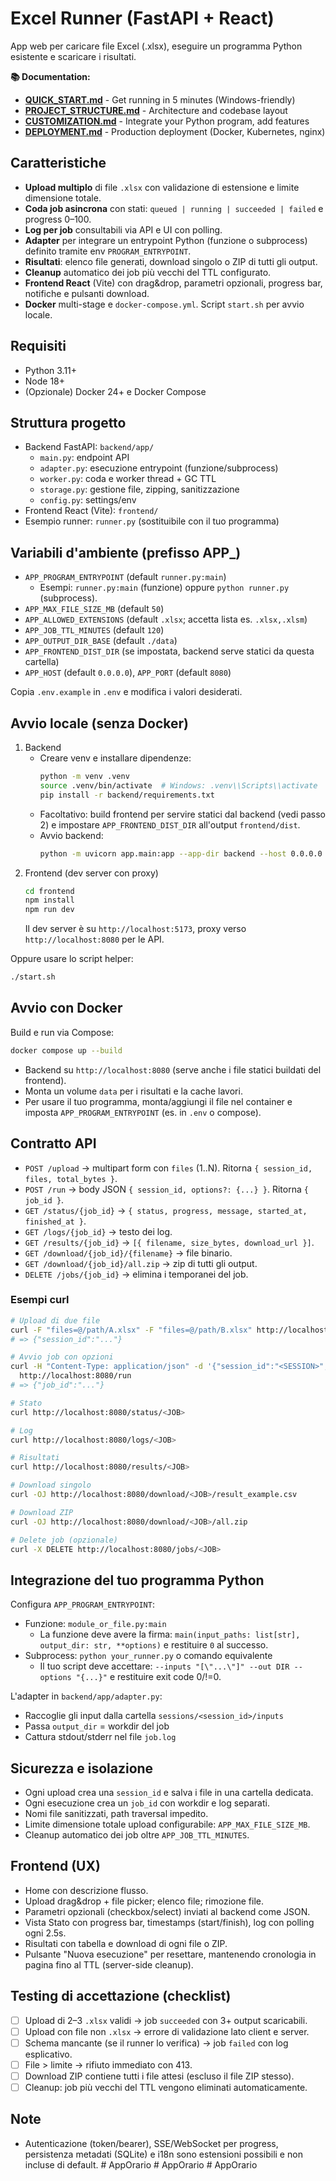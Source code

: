 # Excel Runner (FastAPI + React)

App web per caricare file Excel (.xlsx), eseguire un programma Python esistente e scaricare i risultati.

**📚 Documentation:**
- **[QUICK_START.md](QUICK_START.md)** - Get running in 5 minutes (Windows-friendly)
- **[PROJECT_STRUCTURE.md](PROJECT_STRUCTURE.md)** - Architecture and codebase layout
- **[CUSTOMIZATION.md](CUSTOMIZATION.md)** - Integrate your Python program, add features
- **[DEPLOYMENT.md](DEPLOYMENT.md)** - Production deployment (Docker, Kubernetes, nginx)

## Caratteristiche
- **Upload multiplo** di file `.xlsx` con validazione di estensione e limite dimensione totale.
- **Coda job asincrona** con stati: `queued | running | succeeded | failed` e progress 0–100.
- **Log per job** consultabili via API e UI con polling.
- **Adapter** per integrare un entrypoint Python (funzione o subprocess) definito tramite env `PROGRAM_ENTRYPOINT`.
- **Risultati**: elenco file generati, download singolo o ZIP di tutti gli output.
- **Cleanup** automatico dei job più vecchi del TTL configurato.
- **Frontend React** (Vite) con drag&drop, parametri opzionali, progress bar, notifiche e pulsanti download.
- **Docker** multi-stage e `docker-compose.yml`. Script `start.sh` per avvio locale.

## Requisiti
- Python 3.11+
- Node 18+
- (Opzionale) Docker 24+ e Docker Compose

## Struttura progetto
- Backend FastAPI: `backend/app/`
  - `main.py`: endpoint API
  - `adapter.py`: esecuzione entrypoint (funzione/subprocess)
  - `worker.py`: coda e worker thread + GC TTL
  - `storage.py`: gestione file, zipping, sanitizzazione
  - `config.py`: settings/env
- Frontend React (Vite): `frontend/`
- Esempio runner: `runner.py` (sostituibile con il tuo programma)

## Variabili d'ambiente (prefisso APP_)
- `APP_PROGRAM_ENTRYPOINT` (default `runner.py:main`)
  - Esempi: `runner.py:main` (funzione) oppure `python runner.py` (subprocess). 
- `APP_MAX_FILE_SIZE_MB` (default `50`)
- `APP_ALLOWED_EXTENSIONS` (default `.xlsx`; accetta lista es. `.xlsx,.xlsm`)
- `APP_JOB_TTL_MINUTES` (default `120`)
- `APP_OUTPUT_DIR_BASE` (default `./data`)
- `APP_FRONTEND_DIST_DIR` (se impostata, backend serve statici da questa cartella)
- `APP_HOST` (default `0.0.0.0`), `APP_PORT` (default `8080`)

Copia `.env.example` in `.env` e modifica i valori desiderati.

## Avvio locale (senza Docker)
1. Backend
   - Creare venv e installare dipendenze:
     ```bash
     python -m venv .venv
     source .venv/bin/activate  # Windows: .venv\\Scripts\\activate
     pip install -r backend/requirements.txt
     ```
   - Facoltativo: build frontend per servire statici dal backend (vedi passo 2) e impostare `APP_FRONTEND_DIST_DIR` all'output `frontend/dist`.
   - Avvio backend:
     ```bash
     python -m uvicorn app.main:app --app-dir backend --host 0.0.0.0 --port 8080 --reload
     ```
2. Frontend (dev server con proxy)
   ```bash
   cd frontend
   npm install
   npm run dev
   ```
   Il dev server è su `http://localhost:5173`, proxy verso `http://localhost:8080` per le API.

Oppure usare lo script helper:
```bash
./start.sh
```

## Avvio con Docker
Build e run via Compose:
```bash
docker compose up --build
```
- Backend su `http://localhost:8080` (serve anche i file statici buildati del frontend).
- Monta un volume `data` per i risultati e la cache lavori.
- Per usare il tuo programma, monta/aggiungi il file nel container e imposta `APP_PROGRAM_ENTRYPOINT` (es. in `.env` o compose).

## Contratto API
- `POST /upload` → multipart form con `files` (1..N). Ritorna `{ session_id, files, total_bytes }`.
- `POST /run` → body JSON `{ session_id, options?: {...} }`. Ritorna `{ job_id }`.
- `GET /status/{job_id}` → `{ status, progress, message, started_at, finished_at }`.
- `GET /logs/{job_id}` → testo dei log.
- `GET /results/{job_id}` → `[{ filename, size_bytes, download_url }]`.
- `GET /download/{job_id}/{filename}` → file binario.
- `GET /download/{job_id}/all.zip` → zip di tutti gli output.
- `DELETE /jobs/{job_id}` → elimina i temporanei del job.

### Esempi curl
```bash
# Upload di due file
curl -F "files=@/path/A.xlsx" -F "files=@/path/B.xlsx" http://localhost:8080/upload
# => {"session_id":"..."}

# Avvio job con opzioni
curl -H "Content-Type: application/json" -d '{"session_id":"<SESSION>","options":{"check_schema":true,"locale":"it"}}' \
  http://localhost:8080/run
# => {"job_id":"..."}

# Stato
curl http://localhost:8080/status/<JOB>

# Log
curl http://localhost:8080/logs/<JOB>

# Risultati
curl http://localhost:8080/results/<JOB>

# Download singolo
curl -OJ http://localhost:8080/download/<JOB>/result_example.csv

# Download ZIP
curl -OJ http://localhost:8080/download/<JOB>/all.zip

# Delete job (opzionale)
curl -X DELETE http://localhost:8080/jobs/<JOB>
```

## Integrazione del tuo programma Python
Configura `APP_PROGRAM_ENTRYPOINT`:
- Funzione: `module_or_file.py:main`
  - La funzione deve avere la firma: `main(input_paths: list[str], output_dir: str, **options)` e restituire `0` al successo.
- Subprocess: `python your_runner.py` o comando equivalente
  - Il tuo script deve accettare: `--inputs "[\"...\"]" --out DIR --options "{...}"` e restituire exit code 0/!=0.

L'adapter in `backend/app/adapter.py`:
- Raccoglie gli input dalla cartella `sessions/<session_id>/inputs`
- Passa `output_dir` = workdir del job
- Cattura stdout/stderr nel file `job.log`

## Sicurezza e isolazione
- Ogni upload crea una `session_id` e salva i file in una cartella dedicata.
- Ogni esecuzione crea un `job_id` con workdir e log separati.
- Nomi file sanitizzati, path traversal impedito.
- Limite dimensione totale upload configurabile: `APP_MAX_FILE_SIZE_MB`.
- Cleanup automatico dei job oltre `APP_JOB_TTL_MINUTES`.

## Frontend (UX)
- Home con descrizione flusso.
- Upload drag&drop + file picker; elenco file; rimozione file.
- Parametri opzionali (checkbox/select) inviati al backend come JSON.
- Vista Stato con progress bar, timestamps (start/finish), log con polling ogni 2.5s.
- Risultati con tabella e download di ogni file o ZIP.
- Pulsante "Nuova esecuzione" per resettare, mantenendo cronologia in pagina fino al TTL (server-side cleanup).

## Testing di accettazione (checklist)
- [ ] Upload di 2–3 `.xlsx` validi → job `succeeded` con 3+ output scaricabili.
- [ ] Upload con file non `.xlsx` → errore di validazione lato client e server.
- [ ] Schema mancante (se il runner lo verifica) → job `failed` con log esplicativo.
- [ ] File > limite → rifiuto immediato con 413.
- [ ] Download ZIP contiene tutti i file attesi (escluso il file ZIP stesso).
- [ ] Cleanup: job più vecchi del TTL vengono eliminati automaticamente.

## Note
- Autenticazione (token/bearer), SSE/WebSocket per progress, persistenza metadati (SQLite) e i18n sono estensioni possibili e non incluse di default.
#   A p p O r a r i o  
 #   A p p O r a r i o  
 #   A p p O r a r i o  
 